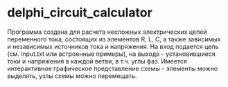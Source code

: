# delphi_circuit_calculator
Программа создана для расчета несложных электрических цепей переменного тока, состоящих из элементов R, L, C, а также зависимых и независимых источников тока и напряжения.
На вход подается цепь (см. input.txt или встроенные примеры), на выходе - установившиеся токи и напряжения в каждой ветви, в т.ч. углы фаз.
Имеется интерактивное графическое представление схемы - элементы можно выделять, узлы схемы можно перемещать.
